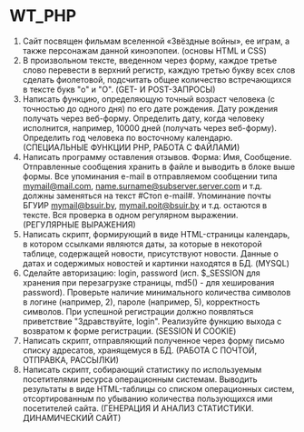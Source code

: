 # WT_PHP
1. Сайт посвящен фильмам вселенной «Звёздные войны», ее играм, а также персонажам данной киноэпопеи. (основы HTML и CSS)   
2. В произвольном тексте, введенном через форму, каждое третье слово перевести в верхний регистр, каждую третью букву всех слов сделать фиолетовой, подсчитать общее количество встречающихся в тексте букв "о" и "О". (GET- И POST-ЗАПРОСЫ)  
3. Написать функцию, определяющую точный возраст человека (с точностью до одного дня) по его дате рождения. Дату рождения получать через веб-форму. Определить дату, когда человеку исполнится, например, 10000 дней (получать через веб-форму). Определить год человека по восточному календарю. (СПЕЦИАЛЬНЫЕ ФУНКЦИИ PHP, РАБОТА С ФАЙЛАМИ)  
4. Написать программу оставления отзывов. Форма: Имя, Сообщение. Отправленные сообщения хранить в файле и выводить в блоке выше формы. Все упоминания e-mail в отправляемом сообщении типа mymail@mail.com, name.surname@subserver.server.сom и т.д. должны заменяться на текст #Cтоп e-mail#. Упоминание почты БГУИР mymail@bsuir.by, mymail.poit@bsuir.by и т.д. остаются в тексте. Вся проверка в одном регулярном выражении. (РЕГУЛЯРНЫЕ ВЫРАЖЕНИЯ)  
5. Написать скрипт, формирующий в виде HTML-страницы календарь, в котором ссылками являются даты, за которые в некоторой таблице, содержащей новости, присутствуют новости. Данные о датах и содержимых новостей и картинки находятся в БД.	(MYSQL)  
6. Сделайте авторизацию: login, password (исп. $_SESSION для хранения при перезагрузке страницы, md5() - для хеширования password). Проверьте наличие минимального количества символов в логине (например, 2), пароле (например, 5), корректность символов. При успешной регистрации должно появляться приветствие "Здравствуйте, login". Реализуйте функцию выхода с возвратом к форме регистрации. (SESSION И COOKIE)  
7. Написать скрипт, отправляющий полученное через форму письмо списку адресатов, хранящемуся в БД. (РАБОТА С ПОЧТОЙ, ОТПРАВКА, РАССЫЛКИ)  
8. Написать скрипт, собирающий статистику по используемым посетителями ресурса операционным системам. Выводить результаты в виде HTML-таблицы со списком операционных систем, отсортированным по убыванию количества пользующихся ими посетителей сайта. (ГЕНЕРАЦИЯ И АНАЛИЗ СТАТИСТИКИ. ДИНАМИЧЕСКИЙ САЙТ)  
